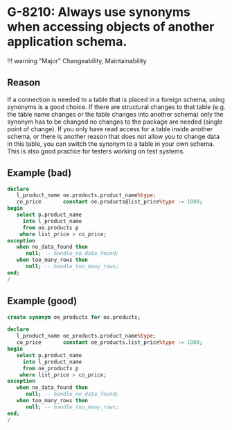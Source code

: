 # G-8210: Always use synonyms when accessing objects of another application schema.

!!! warning "Major"
    Changeability, Maintainability

## Reason

If a connection is needed to a table that is placed in a foreign schema, using synonyms is a good choice. If there are structural changes to that table (e.g. the table name changes or the table changes into another schema) only the synonym has to be changed no changes to the package are needed (single point of change). If you only have read access for a table inside another schema, or there is another reason that does not allow you to change data in this table, you can switch the synonym to a table in your own schema.  This is also good practice for testers working on test systems.

## Example (bad)

``` sql
declare
   l_product_name oe.products.product_name%type;
   co_price       constant oe.products@list_price%type := 1000;
begin
   select p.product_name
     into l_product_name
     from oe.products p
    where list_price > co_price;
exception
   when no_data_found then
      null; -- handle_no_data_found;
   when too_many_rows then
      null; -- handle_too_many_rows;
end;
/
```

## Example (good)

``` sql
create synonym oe_products for oe.products;

declare
   l_product_name oe_products.product_name%type;
   co_price       constant oe_products.list_price%type := 1000;
begin
   select p.product_name
     into l_product_name
     from oe_products p
    where list_price > co_price;
exception
   when no_data_found then
      null; -- handle_no_data_found;
   when too_many_rows then
      null; -- handle_too_many_rows;
end;
/
```